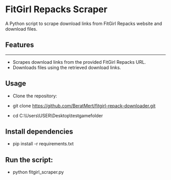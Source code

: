 # FitGirl Repacks Scraper
A Python script to scrape download links from FitGirl Repacks website and download files.

## Features
--------
- Scrapes download links from the provided FitGirl Repacks URL.
- Downloads files using the retrieved download links.


## Usage
* Clone the repository:

* git clone https://github.com/BeratMert/fitgirl-repack-downloader.git
* cd C:\Users\USER\Desktop\testgamefolder

Install dependencies
---------------------
* pip install -r requirements.txt

Run the script:
---------------
* python fitgirl_scraper.py